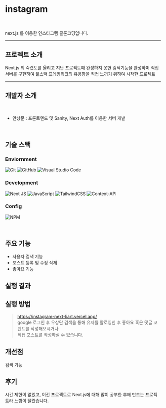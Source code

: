 # instagram
<br>

next.js 를 이용한 인스타그램 클론코딩입니다.


---



## 프로젝트 소개

Next.js 의 숙련도를 올리고 지난 프로젝트때 완성하지 못한 검색기능을 완성하며 직접 서버를 구현하여 풀스택 프레임워크의 유용함을 직접 느끼기 위하여 시작한 프로젝트

---
## 개발자 소개

<br>

* 안상문 : 프론트엔드 및 Sanity, Next Auth를 이용한 서버 개발

  
<br>

## 기술 스택

### Enviornment

![Git](https://img.shields.io/badge/git-%23F05033.svg?style=for-the-badge&logo=git&logoColor=white)
 ![GitHub](https://img.shields.io/badge/github-%23121011.svg?style=for-the-badge&logo=github&logoColor=white)
 ![Visual Studio Code](https://img.shields.io/badge/Visual%20Studio%20Code-0078d7.svg?style=for-the-badge&logo=visual-studio-code&logoColor=white)

### Development

![Next JS](https://img.shields.io/badge/Next-black?style=for-the-badge&logo=next.js&logoColor=white)
![JavaScript](https://img.shields.io/badge/javascript-%23323330.svg?style=for-the-badge&logo=javascript&logoColor=%23F7DF1E)
![TailwindCSS](https://img.shields.io/badge/tailwindcss-%2338B2AC.svg?style=for-the-badge&logo=tailwind-css&logoColor=white)
![Context-API](https://img.shields.io/badge/Context--Api-000000?style=for-the-badge&logo=react)


### Config

![NPM](https://img.shields.io/badge/NPM-%23CB3837.svg?style=for-the-badge&logo=npm&logoColor=white)

<br>

## 주요 기능

* 사용자 검색 기능
* 포스트 등록 및 수정 삭제
* 좋아요 기능
  

## 실행 결과



## 실행 방법

> https://instagram-next-liart.vercel.app/ <br>
> google 로그인 후 우상단 검색을 통해 유저를 팔로잉한 후 좋아요 혹은 댓글 코멘트를 작성해보시거나 <br>
> 직접 포스트를 작성하실 수 있습니다. <br>

## 개선점

검색 기능

## 후기
 
시간 제한이 없었고, 이전 프로젝트로 Next.js에 대해 많이 공부한 후에 만드는 프로젝트라 느낌이 달랐습니다.

